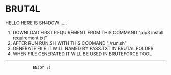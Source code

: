 # BRUT4L
HELLO HERE IS SH4DOW .....
1) DOWNLOAD FIRST REQUIREMENT FROM THIS COMMAND "pip3 install requirement.txt"
2) AFTER RUN RUN.SH WITH THIS COOMAND "./run.sh"
3) GENERATE FILE IT WILL NAMED BY PASS.TXT IN BRUTAL FOLDER
4) WHEN FILE GENERATED IT WILL BE USED IN BRUTEFORCE TOOL

----------------------------------------------------------------------------------------					
					
				ENJOY ;)

